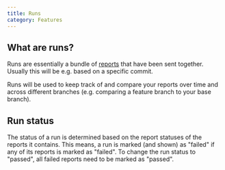 ```yaml
---
title: Runs
category: Features
---
```


## What are runs?

Runs are essentially a bundle of [reports](./reports) that have been sent together. Usually this will be e.g. based on a specific commit.

Runs will be used to keep track of and compare your reports over time and across different branches (e.g. comparing a feature branch to your base branch).

## Run status

The status of a run is determined based on the report statuses of the reports it contains. This means, a run is marked (and shown) as "failed" if any of its reports is marked as "failed". To change the run status to "passed", all failed reports need to be marked as "passed".
